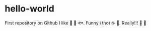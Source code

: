 # hello-world
First repository on Github
I like :tea: :beer: :fish:.
Funny i thot :coffee: :chicken:.
Really!!! :man: :woman:
